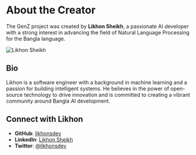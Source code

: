 # About the Creator

The GenZ project was created by **Likhon Sheikh**, a passionate AI developer with a strong interest in advancing the field of Natural Language Processing for the Bangla language.

![Likhon Sheikh](https://avatars.githubusercontent.com/u/109240398?v=4)

## Bio

Likhon is a software engineer with a background in machine learning and a passion for building intelligent systems. He believes in the power of open-source technology to drive innovation and is committed to creating a vibrant community around Bangla AI development.

## Connect with Likhon

- **GitHub**: [likhonsdev](https://github.com/likhonsdev)
- **LinkedIn**: [Likhon Sheikh](https://www.linkedin.com/in/likhon-sheikh/)
- **Twitter**: [@likhonsdev](https://twitter.com/likhonsdev)